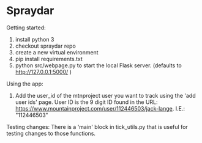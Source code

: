 # Spraydar


Getting started:

1. install python 3
2. checkout spraydar repo
3. create a new virtual environment
4. pip install requirements.txt
5. python src/webpage.py to start the local Flask server. (defaults to http://127.0.0.1:5000/ )

Using the app:
1. Add the user_id of the mtnproject user you want to track using the 'add user ids' page. User ID is the 9 digit ID found in the URL: https://www.mountainproject.com/user/112446503/jack-lange. I.E.: "112446503"

Testing changes:
There is a 'main' block in tick_utils.py that is useful for testing changes to those functions.

